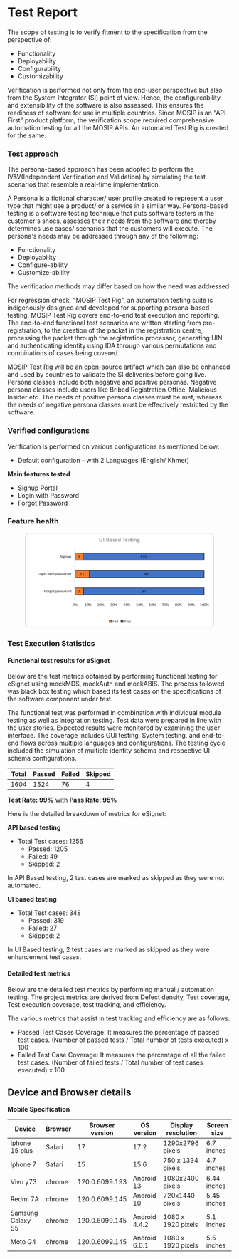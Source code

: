 # Test Report

The scope of testing is to verify fitment to the specification from the perspective of:

* Functionality
* Deployability
* Configurability
* Customizability

Verification is performed not only from the end-user perspective but also from the System Integrator (SI) point of view. Hence, the configureability and extensibility of the software is also assessed. This ensures the readiness of software for use in multiple countries. Since MOSIP is an “API First” product platform, the verification scope required comprehensive automation testing for all the MOSIP APIs. An automated Test Rig is created for the same.

### Test approach

The persona-based approach has been adopted to perform the IV\&V(Independent Verification and Validation) by simulating the test scenarios that resemble a real-time implementation.

A Persona is a fictional character/ user profile created to represent a user type that might use a product/ or a service in a similar way. Persona-based testing is a software testing technique that puts software testers in the customer's shoes, assesses their needs from the software and thereby determines use cases/ scenarios that the customers will execute. The persona's needs may be addressed through any of the following:

* Functionality
* Deployability
* Configure-ability
* Customize-ability

The verification methods may differ based on how the need was addressed.

For regression check, "MOSIP Test Rig", an automation testing suite is indigenously designed and developed for supporting persona-based testing. MOSIP Test Rig covers end-to-end test execution and reporting. The end-to-end functional test scenarios are written starting from pre-registration, to the creation of the packet in the registration centre, processing the packet through the registration processor, generating UIN and authenticating identity using IDA through various permutations and combinations of cases being covered.

MOSIP Test Rig will be an open-source artifact which can also be enhanced and used by countries to validate the SI deliveries before going live. Persona classes include both negative and positive personas. Negative persona classes include users like Bribed Registration Office, Malicious Insider etc. The needs of positive persona classes must be met, whereas the needs of negative persona classes must be effectively restricted by the software.

### Verified configurations

Verification is performed on various configurations as mentioned below:

* Default configuration - with 2 Languages (English/ Khmer)

**Main features tested**

* Signup Portal
* Login with Password
* Forgot Password

### Feature health

<figure><img src="../../.gitbook/assets/Picture1.png" alt=""><figcaption></figcaption></figure>

### Test Execution Statistics

#### Functional test results for eSignet

Below are the test metrics obtained by performing functional testing for eSignet using mockMDS, mockAuth and mockABIS. The process followed was black box testing which based its test cases on the specifications of the software component under test.

The functional test was performed in combination with individual module testing as well as integration testing. Test data were prepared in line with the user stories. Expected results were monitored by examining the user interface. The coverage includes GUI testing, System testing, and end-to-end flows across multiple languages and configurations. The testing cycle included the simulation of multiple identity schema and respective UI schema configurations.

| **Total** | **Passed** | **Failed** | **Skipped** |
| --------- | ---------- | ---------- | ----------- |
| 1604      | 1524       | 76         | 4           |

**Test Rate: 99%** with **Pass Rate: 95%**

Here is the detailed breakdown of metrics for eSignet:

**API based testing**

* Total Test cases: 1256
  * Passed: 1205
  * Failed: 49
  * Skipped: 2

In API Based testing, 2 test cases are marked as skipped as they were not automated.

**UI based testing**

* Total Test cases: 348
  * Passed: 319
  * Failed: 27
  * Skipped: 2

In UI Based testing, 2 test cases are marked as skipped as they were enhancement test cases.

#### Detailed test metrics

Below are the detailed test metrics by performing manual / automation testing. The project metrics are derived from Defect density, Test coverage, Test execution coverage, test tracking, and efficiency.

The various metrics that assist in test tracking and efficiency are as follows:

* Passed Test Cases Coverage: It measures the percentage of passed test cases. (Number of passed tests / Total number of tests executed) x 100
* Failed Test Case Coverage: It measures the percentage of all the failed test cases. (Number of failed tests / Total number of test cases executed) x 100

## Device and Browser details

**Mobile Specification**

| Device            | Browser | Browser version | OS version    | Display resolution | Screen size |
| ----------------- | ------- | --------------- | ------------- | ------------------ | ----------- |
| iphone 15 plus    | Safari  | 17              | 17.2          | 1290x2796 pixels   | 6.7 inches  |
| iphone 7          | Safari  | 15              | 15.6          | 750 x 1334 pixels  | 4.7 inches  |
| Vivo y73          | chrome  | 120.0.6099.193  | Android 13    | 1080x2400 pixels   | 6.44 inches |
| Redmi 7A          | chrome  | 120.0.6099.145  | Android 10    | 720x1440 pixels    | 5.45 inches |
| Samsung Galaxy S5 | chrome  | 120.0.6099.145  | Android 4.4.2 | 1080 x 1920 pixels | 5.1 inches  |
| Moto G4           | chrome  | 120.0.6099.145  | Android 6.0.1 | 1080 x 1920 pixels | 5.5 inches  |

